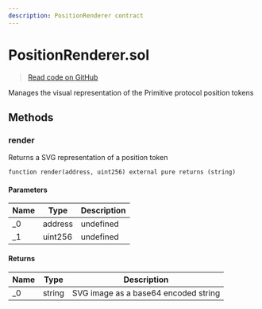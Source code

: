 ```yaml
---
description: PositionRenderer contract
---
```


# PositionRenderer.sol
> [Read code on GitHub](https://github.com/primitivefinance/rmm-manager/tree/develop/contracts/PositionRenderer.sol)

Manages the visual representation of the Primitive protocol position tokens



## Methods

### render

Returns a SVG representation of a position token

```solidity title="Solidity"
function render(address, uint256) external pure returns (string)
```




#### Parameters

| Name | Type | Description |
|---|---|---|
| _0 | address | undefined |
| _1 | uint256 | undefined |

#### Returns

| Name | Type | Description |
|---|---|---|
| _0 | string | SVG image as a base64 encoded string |




